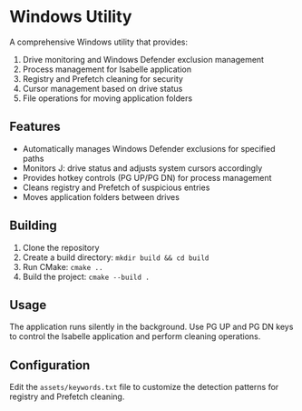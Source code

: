 # Windows Utility

A comprehensive Windows utility that provides:

1. Drive monitoring and Windows Defender exclusion management
2. Process management for Isabelle application
3. Registry and Prefetch cleaning for security
4. Cursor management based on drive status
5. File operations for moving application folders

## Features

- Automatically manages Windows Defender exclusions for specified paths
- Monitors J: drive status and adjusts system cursors accordingly
- Provides hotkey controls (PG UP/PG DN) for process management
- Cleans registry and Prefetch of suspicious entries
- Moves application folders between drives

## Building

1. Clone the repository
2. Create a build directory: `mkdir build && cd build`
3. Run CMake: `cmake ..`
4. Build the project: `cmake --build .`

## Usage

The application runs silently in the background. Use PG UP and PG DN keys to control the Isabelle application and perform cleaning operations.

## Configuration

Edit the `assets/keywords.txt` file to customize the detection patterns for registry and Prefetch cleaning.
